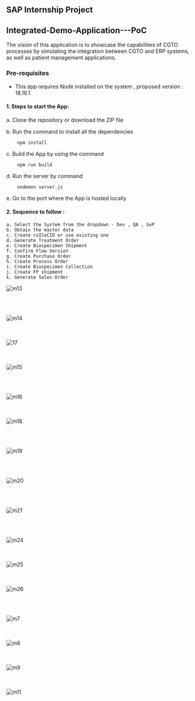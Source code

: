 ## SAP Internship Project

## Integrated-Demo-Application---PoC
The vision of this application is to showcase the capabilities of CGTO processes by simulating the integration between CGTO and ERP systems, as well as patient management applications.

### Pre-requisites

-   This app requires Node installed on the system , proposed version : 18.16.1

#### 1. Steps to start the App:

   a. Clone the repository or download the ZIP file


   b. Run the command to install all the dependencies

```
    npm install
```

   c. Build the App by using the command

```
    npm run build
```

   d. Run the server by command

```
    nodemon server.js
```

  e. Go to the port where the App is hosted locally


#### 2. Sequence to follow :

    a. Select the System from the dropdown - Dev , QA , GxP
    b. Obtain the master data
    c. Create coICoCID or use existing one
    d. Generate Treatment Order
    e. Create Biospecimen Shipment
    f. Confirm Flow Version
    g. Create Purchase Order
    h. Create Process Order
    i. Create Biospecimen Collection
    j. Create FP shipment
    k. Generate Sales Order


![m13](https://github.com/Jafrin-khan/Monitor-Process-Flow-/assets/82137973/8b215d9b-0103-470f-89ce-5f6c720661f5)

<br /><br />



![m14](https://github.com/Jafrin-khan/Monitor-Process-Flow-/assets/82137973/e6fb3866-7b61-44e9-bc6c-0d3e5f92d1a4)


<br /><br />
![17](https://github.com/Jafrin-khan/Monitor-Process-Flow-/assets/82137973/14741d80-f040-4baa-a10a-ef191486ac64)

<br /><br />
![m15](https://github.com/Jafrin-khan/Monitor-Process-Flow-/assets/82137973/a3b5fbe5-1318-4a51-accc-f53bfd72771d)



<br /><br />

![m16](https://github.com/Jafrin-khan/Monitor-Process-Flow-/assets/82137973/18fa82d4-d5e4-4576-9f04-d587bd7a4f62)


<br /><br />
![m18](https://github.com/Jafrin-khan/Monitor-Process-Flow-/assets/82137973/353e8a36-0f8a-47b0-8d59-6ec9bd592cdb)


<br /><br />

![m19](https://github.com/Jafrin-khan/Monitor-Process-Flow-/assets/82137973/05b78a89-0718-485f-8c6a-6db7b2562a34)

<br /><br />

  ![m20](https://github.com/Jafrin-khan/Monitor-Process-Flow-/assets/82137973/141867d6-c65d-443f-b11f-b2091575a1a9)


   <br /><br />

  ![m21](https://github.com/Jafrin-khan/Monitor-Process-Flow-/assets/82137973/ef393a7b-c53c-4e51-998a-e2cd116988e2)







<br /><br />


![m24](https://github.com/Jafrin-khan/Monitor-Process-Flow-/assets/82137973/91d36773-3647-458b-940d-c64f34814ff9)

<br /><br />
![m25](https://github.com/Jafrin-khan/Monitor-Process-Flow-/assets/82137973/a01f1d67-beeb-4411-8738-045f8ea11f01)

<br /><br />
![m26](https://github.com/Jafrin-khan/Monitor-Process-Flow-/assets/82137973/7bfce364-5c2b-425f-b4e6-5d878ef2c495)

<br /><br />

![m7](https://github.com/Jafrin-khan/Monitor-Process-Flow-/assets/82137973/1cc61277-81bb-4b96-bb21-57c20400c34c)

<br /><br />
![m8](https://github.com/Jafrin-khan/Monitor-Process-Flow-/assets/82137973/8195aad5-f2e6-4cce-822c-c948f5e1cb5e)





<br /><br />
![m9](https://github.com/Jafrin-khan/Monitor-Process-Flow-/assets/82137973/de7cab2d-be11-40ef-88d7-eb3308d3e7bb)

<br /><br />
![m11](https://github.com/Jafrin-khan/Monitor-Process-Flow-/assets/82137973/06fae615-b76b-4cdb-b55c-e70e0d272e74)
